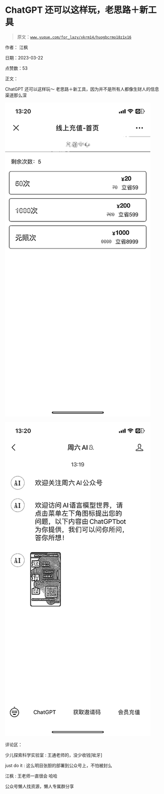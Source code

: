 # ChatGPT 还可以这样玩，老思路＋新工具

> 原文：[`www.yuque.com/for_lazy/xkrm14/huogbcrmo18z1x16`](https://www.yuque.com/for_lazy/xkrm14/huogbcrmo18z1x16)

作者： 江枫

日期：2023-03-22

点赞数：53

正文：

ChatGPT 还可以这样玩～ 老思路＋新工具，因为并不是所有人都像生财人的信息渠道那么深

![](img/b919418c3bd235d4d66b3868e4fb66e1.png)  

![](img/136e7d23dbd4a19e812a1d78f2550b90.png)  

评论区：

少儿探索科学实验室 : 王通老师的，没少收钱[呲牙]

just do it : 这么明目张胆的部署到公众号上，不怕被封么

江枫 : 王老师一直很会 哈哈

公众号懒人找资源，懒人专属群分享


